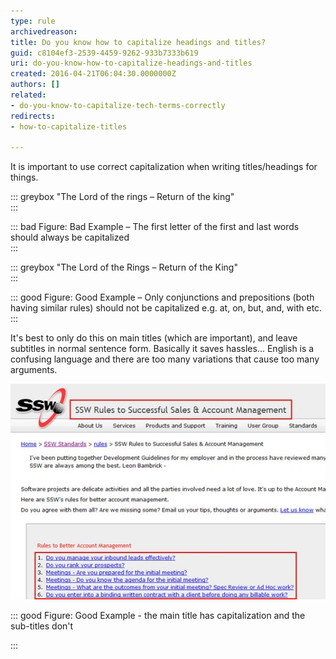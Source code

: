 ```yaml
---
type: rule
archivedreason: 
title: Do you know how to capitalize headings and titles?
guid: c8104ef3-2539-4459-9262-933b7333b619
uri: do-you-know-how-to-capitalize-headings-and-titles
created: 2016-04-21T06:04:30.0000000Z
authors: []
related:
- do-you-know-to-capitalize-tech-terms-correctly
redirects:
- how-to-capitalize-titles

---
```


It is important to use correct capitalization when writing titles/headings for things.


::: greybox
"The Lord of the rings – Return of the king"  
:::


::: bad
Figure: Bad Example – The first letter of the first and last words should always be capitalized  
:::


::: greybox
"The Lord of the Rings – Return of the King"  
:::


::: good
Figure: Good Example – Only conjunctions and prepositions (both having similar rules) should not be capitalized e.g. at, on, but, and, with etc.  
:::


<!--endintro-->

It's best to only do this on main titles (which are important), and leave subtitles in normal sentence form. Basically it saves hassles... English is a confusing language and there are too many variations that cause too many arguments.

![Good Example - the main title has capitalization and the sub-titles don't](good-example-of-capitalizing-titles.jpg)


::: good
Figure: Good Example - the main title has capitalization and the sub-titles don't

:::
